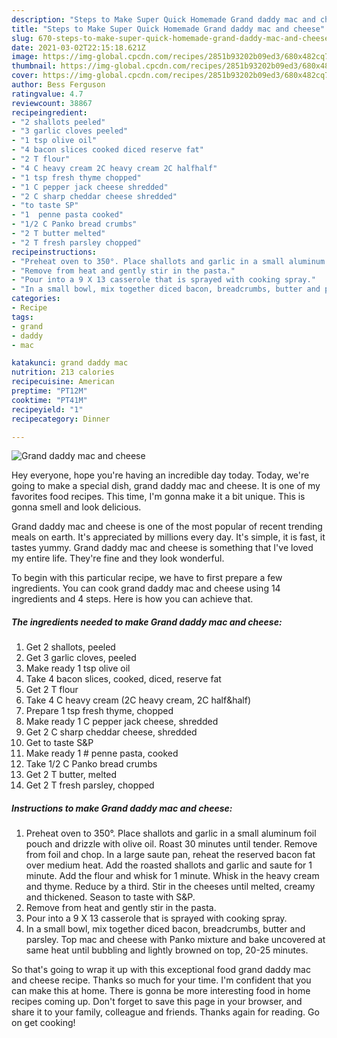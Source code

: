 ```yaml
---
description: "Steps to Make Super Quick Homemade Grand daddy mac and cheese"
title: "Steps to Make Super Quick Homemade Grand daddy mac and cheese"
slug: 670-steps-to-make-super-quick-homemade-grand-daddy-mac-and-cheese
date: 2021-03-02T22:15:18.621Z
image: https://img-global.cpcdn.com/recipes/2851b93202b09ed3/680x482cq70/grand-daddy-mac-and-cheese-recipe-main-photo.jpg
thumbnail: https://img-global.cpcdn.com/recipes/2851b93202b09ed3/680x482cq70/grand-daddy-mac-and-cheese-recipe-main-photo.jpg
cover: https://img-global.cpcdn.com/recipes/2851b93202b09ed3/680x482cq70/grand-daddy-mac-and-cheese-recipe-main-photo.jpg
author: Bess Ferguson
ratingvalue: 4.7
reviewcount: 38867
recipeingredient:
- "2 shallots peeled"
- "3 garlic cloves peeled"
- "1 tsp olive oil"
- "4 bacon slices cooked diced reserve fat"
- "2 T flour"
- "4 C heavy cream 2C heavy cream 2C halfhalf"
- "1 tsp fresh thyme chopped"
- "1 C pepper jack cheese shredded"
- "2 C sharp cheddar cheese shredded"
- "to taste SP"
- "1  penne pasta cooked"
- "1/2 C Panko bread crumbs"
- "2 T butter melted"
- "2 T fresh parsley chopped"
recipeinstructions:
- "Preheat oven to 350°. Place shallots and garlic in a small aluminum foil pouch and drizzle with olive oil. Roast 30 minutes until tender. Remove from foil and chop. In a large saute pan, reheat the reserved bacon fat over medium heat. Add the roasted shallots and garlic and saute for 1 minute. Add the flour and whisk for 1 minute. Whisk in the heavy cream and thyme. Reduce by a third. Stir in the cheeses until melted, creamy and thickened. Season to taste with S&amp;P."
- "Remove from heat and gently stir in the pasta."
- "Pour into a 9 X 13 casserole that is sprayed with cooking spray."
- "In a small bowl, mix together diced bacon, breadcrumbs, butter and parsley. Top mac and cheese with Panko mixture and bake uncovered at same heat until bubbling and lightly browned on top, 20-25 minutes."
categories:
- Recipe
tags:
- grand
- daddy
- mac

katakunci: grand daddy mac 
nutrition: 213 calories
recipecuisine: American
preptime: "PT12M"
cooktime: "PT41M"
recipeyield: "1"
recipecategory: Dinner

---
```



![Grand daddy mac and cheese](https://img-global.cpcdn.com/recipes/2851b93202b09ed3/680x482cq70/grand-daddy-mac-and-cheese-recipe-main-photo.jpg)

Hey everyone, hope you're having an incredible day today. Today, we're going to make a special dish, grand daddy mac and cheese. It is one of my favorites food recipes. This time, I'm gonna make it a bit unique. This is gonna smell and look delicious.

Grand daddy mac and cheese is one of the most popular of recent trending meals on earth. It's appreciated by millions every day. It's simple, it is fast, it tastes yummy. Grand daddy mac and cheese is something that I've loved my entire life. They're fine and they look wonderful.




To begin with this particular recipe, we have to first prepare a few ingredients. You can cook grand daddy mac and cheese using 14 ingredients and 4 steps. Here is how you can achieve that.

<!--inarticleads1-->

##### The ingredients needed to make Grand daddy mac and cheese:

1. Get 2 shallots, peeled
1. Get 3 garlic cloves, peeled
1. Make ready 1 tsp olive oil
1. Take 4 bacon slices, cooked, diced, reserve fat
1. Get 2 T flour
1. Take 4 C heavy cream (2C heavy cream, 2C half&amp;half)
1. Prepare 1 tsp fresh thyme, chopped
1. Make ready 1 C pepper jack cheese, shredded
1. Get 2 C sharp cheddar cheese, shredded
1. Get to taste S&amp;P
1. Make ready 1 # penne pasta, cooked
1. Take 1/2 C Panko bread crumbs
1. Get 2 T butter, melted
1. Get 2 T fresh parsley, chopped




<!--inarticleads2-->

##### Instructions to make Grand daddy mac and cheese:

1. Preheat oven to 350°. Place shallots and garlic in a small aluminum foil pouch and drizzle with olive oil. Roast 30 minutes until tender. Remove from foil and chop. In a large saute pan, reheat the reserved bacon fat over medium heat. Add the roasted shallots and garlic and saute for 1 minute. Add the flour and whisk for 1 minute. Whisk in the heavy cream and thyme. Reduce by a third. Stir in the cheeses until melted, creamy and thickened. Season to taste with S&amp;P.
1. Remove from heat and gently stir in the pasta.
1. Pour into a 9 X 13 casserole that is sprayed with cooking spray.
1. In a small bowl, mix together diced bacon, breadcrumbs, butter and parsley. Top mac and cheese with Panko mixture and bake uncovered at same heat until bubbling and lightly browned on top, 20-25 minutes.




So that's going to wrap it up with this exceptional food grand daddy mac and cheese recipe. Thanks so much for your time. I'm confident that you can make this at home. There is gonna be more interesting food in home recipes coming up. Don't forget to save this page in your browser, and share it to your family, colleague and friends. Thanks again for reading. Go on get cooking!
